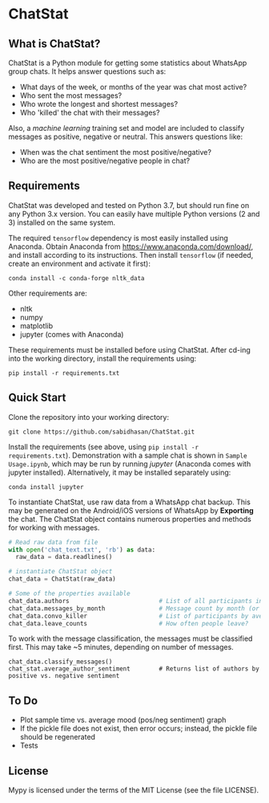 ChatStat
========

What is ChatStat?
-------------------
ChatStat is a Python module for getting some statistics about WhatsApp group chats. It helps answer questions such as:

- What days of the week, or months of the year was chat most active?
- Who sent the most messages?
- Who wrote the longest and shortest messages?
- Who 'killed' the chat with their messages?

Also, a *machine learning* training set and model are included to classify messages as positive, negative or neutral. This answers questions like:

- When was the chat sentiment the most positive/negative?
- Who are the most positive/negative people in chat?
 

Requirements
--------------
ChatStat was developed and tested on Python 3.7, but should run fine on any Python 3.x version. You can easily have multiple Python versions (2 and 3) installed on the same system.

The required `tensorflow` dependency is most easily installed using Anaconda. Obtain Anaconda from https://www.anaconda.com/download/, and install according to its instructions. Then install `tensorflow` (if needed, create an environment and activate it first):
```
conda install -c conda-forge nltk_data
```

Other requirements are:
- nltk
- numpy
- matplotlib
- jupyter (comes with Anaconda)

These requirements must be installed before using ChatStat. After cd-ing into the working directory, install the requirements using:

```
pip install -r requirements.txt
```


Quick Start
-------------
Clone the repository into your working directory:

```
git clone https://github.com/sabidhasan/ChatStat.git
```

Install the requirements (see above, using `pip install -r requirements.txt`). Demonstration with a sample chat is shown in `Sample Usage.ipynb`, which may be run by running *jupyter* (Anaconda comes with jupyter installed). Alternatively, it may be installed separately using:

```conda install jupyter```

To instantiate ChatStat, use raw data from a WhatsApp chat backup. This may be generated on the Android/iOS versions of WhatsApp by **Exporting** the chat. The ChatStat object contains numerous properties and methods for working with messages.

```python
# Read raw data from file
with open('chat_text.txt', 'rb') as data:
  raw_data = data.readlines()

# instantiate ChatStat object
chat_data = ChatStat(raw_data)

# Some of the properties available
chat_data.authors                         # List of all participants in chat
chat_data.messages_by_month               # Message count by month (or messages_by_day / time)
chat_data.convo_killer                    # List of participants by average silence time
chat_data.leave_counts                    # How often people leave?
```

To work with the message classification, the messages must be classified first. This may take ~5 minutes, depending on number of messages.

```
chat_data.classify_messages()
chat_stat.average_author_sentiment        # Returns list of authors by positive vs. negative sentiment
```


To Do
-----
- Plot sample time vs. average mood (pos/neg sentiment) graph
- If the pickle file does not exist, then error occurs; instead, the pickle file should be regenerated
- Tests


License
---------
Mypy is licensed under the terms of the MIT License (see the file LICENSE).